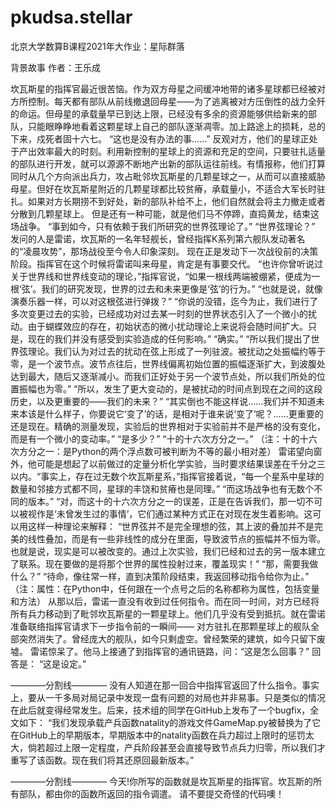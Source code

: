 # pkudsa.stellar
北京大学数算B课程2021年大作业：星际群落

背景故事 作者：王乐成

坎瓦斯星的指挥官最近很苦恼。作为双方母星之间缓冲地带的诸多星球都已经被对方所控制。每天都有部队从前线撤退回母星——为了逃离被对方压倒性的战力全歼的命运。但母星的承载量早已到达上限，已经没有多余的资源能够供给新来的部队，只能眼睁睁地看着这颗星球上自己的部队逐渐凋零。加上路途上的损耗，总的下来，戍死者固十六七。
“这也是没有办法的事……”
反观对方，他们的星球正处于产出效率最大的时刻。利用新控制的星球上的资源和充足的空间，只要驻扎适量的部队进行开发，就可以源源不断地产出新的部队运往前线。有情报称，他们打算同时从几个方向派出兵力，攻占毗邻坎瓦斯星的几颗星球之一，从而可以直接威胁母星。但好在坎瓦斯星附近的几颗星球都比较贫瘠，承载量小，不适合大军长时驻扎。如果对方长期捞不到好处，新的部队补给不上，他们自然就会将主力撤走或者分散到几颗星球上。
但是还有一种可能，就是他们马不停蹄，直捣黄龙，结束这场战争。
“事到如今，只有依赖于我们所研究的世界弦理论了。”
“世界弦理论？”
发问的人是雷诺，坎瓦斯的一名年轻舰长，曾经指挥K系列第六舰队发动著名的“凌晨攻势”，那场战役至今令人印象深刻。
现在正是发动下一次战役前的决策阶段。指挥官在这个时候将雷诺叫来母星，肯定是有事要交代。
“也许你曾听说过关于世界线和世界线变动的理论，”指挥官说，“如果一根线两端被绷紧，便成为一根‘弦’。我们的研究发现，世界的过去和未来更像是‘弦’的行为。”
“也就是说，就像演奏乐器一样，可以对这根弦进行弹拨？”
“你说的没错，迄今为止，我们进行了多次变更过去的实验，已经成功对过去某一时刻的世界状态引入了一个微小的扰动。由于蝴蝶效应的存在，初始状态的微小扰动理论上来说将会随时间扩大。只是，现在的我们并没有感受到实验造成的任何影响。”
“确实。”
“所以我们提出了世界弦理论。我们认为对过去的扰动在弦上形成了一列驻波。被扰动之处振幅约等于零，是一个波节点。波节点往后，世界线偏离初始位置的振幅逐渐扩大，到波腹处达到最大，随后又逐渐减小。而我们正好处于另一个波节点处，所以我们所处的位置振幅也为零。”
“所以，发生了更大变动的，是被扰动的时间点到现在之间的这段历史，以及更重要的——我们的未来？”
“其实倒也不能这样说……我们并不知道未来本该是什么样子，你要说它‘变了’的话，是相对于谁来说‘变了’呢？……更重要的还是现在。精确的测量发现，实验后的世界相对于实验前并不是严格的没有变化，而是有一个微小的变动率。”
“是多少？”
“十的十六次方分之一。”
（注：十的十六次方分之一：是Python的两个浮点数可被判断为不等的最小相对差）
雷诺望向窗外，他可能是想起了以前做过的定量分析化学实验，当时要求结果误差在千分之三以内。“事实上，存在过无数个坎瓦斯星系，”指挥官接着说，“每一个星系中星球的数量和邻接方式都不同，星球的丰饶和贫瘠也是同理。”
“而这场战争也有无数个不同的版本。”
“对，而这十的十六次方分之一的误差，正是在告诉我们，那一切不可以被视作是‘未曾发生过的事情’，它们通过某种方式正在对现在发生着影响。这可以用这样一种理论来解释：
“世界弦并不是完全理想的弦，其上波的叠加并不是完美的线性叠加，而是有一些非线性的成分在里面，导致波节点的振幅并不恒为零。也就是说，现实是可以被改变的。通过上次实验，我们已经和过去的另一版本建立了联系。现在要做的是将那个世界的属性投射过来，覆盖现实！”
“那，需要我做什么？”
“待命，像往常一样，直到决策阶段结束，我返回移动指令给你为止。”
（注：属性：在Python中，任何跟在一个点号之后的名称都称为属性，包括变量和方法）
从那以后，雷诺一直没有收到过任何指令。而在同一时间，对方已经将所有兵力移动到了毗邻坎瓦斯星的一颗星球上。他们几乎没有受到抵抗。就在雷诺准备联络指挥官请求下一步指令前的一瞬间——
对方驻扎在那颗星球上的舰队全部突然消失了。曾经庞大的舰队，如今只剩虚空。曾经繁荣的建筑，如今只留下废墟。
雷诺惊呆了。他马上接通了到指挥官的通讯链路，问：“这是怎么回事？”
回答是：
“这是设定。”

————分割线————
没有人知道在那一回合中指挥官返回了什么指令。事实上，要从一千多局对局记录中发现一盘有问题的对局也并非易事。只是类似的情况在此后就变得经常发生。后来，技术组的同学在GitHub上发布了一个bugfix，全文如下：
“我们发现承载产兵函数natality的游戏文件GameMap.py被替换为了它在GitHub上的早期版本，早期版本中的natality函数在兵力超过上限时的惩罚太大，倘若超过上限一定程度，产兵阶段甚至会直接导致节点兵力归零，所以我们才重写了该函数。现在我们将其还原回最新版本。”

————分割线————
今天!你所写的函数就是坎瓦斯星的指挥官。坎瓦斯的所有部队，都由你的函数所返回的指令调遣。
请不要提交奇怪的代码噢！
